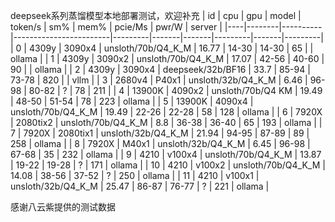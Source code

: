 deepseek系列蒸馏模型本地部署测试，欢迎补充
| id | cpu    | gpu      | model                  | token/s | sm%   | mem%  | pcie/Ms | pwr/W | server  |
|----|--------|----------|------------------------|---------|-------|-------|---------|-------|---------|
| 0  | 4309y  | 3090x4   | unsloth/70b/Q4_K_M     | 16.77   | 14-30 | 14-30 | 65      |       | ollama  |
| 1  | 4309y  | 3090x2   | unsloth/70b/Q4_K_M     | 17.07   | 42-56 | 40-60 | 90      |       | ollama  |
| 2  | 4309y  | 3090x4   | deepseek/32b/BF16      | 33.7    | 85-94 | 73-78 | 820     |       | vllm    |
| 3  | 2680v4 | P40x1    | unsloth/32b/Q4_K_M     | 6.46    | 96-98 | 80-82 | ?       | 78    | 211     |
| 4  | 13900K | 4090x2   | unsloth/70b/Q4 KM      | 19.49   | 48-50 | 51-54 | 78      | 223   | ollama  |
| 5  | 13900K | 4090x4   | unsloth/70b/Q4_K_M     | 19.49   | 22-26 | 22-28 | 58      | 128   | ollama  |
| 6  | 7920X  | 2080tix2 | unsloth/70b/Q4_K_M     | 8.8     | 36-38 | 36-40 | 65      | 193   | ollama  |
| 7  | 7920X  | 2080tix1 | unsloth/32b/Q4_K_M     | 21.94   | 94-95 | 87-89 | 89      | 258   | ollama  |
| 8  | 7920X  | M40x1    | unsloth/32b/Q4_K_M     | 6.45    | 96-98 | 67-68 | 35      | 232   | ollama  |
| 9  | 4210   | v100x4   | unsloth/70b/Q4_K_M     | 13.87   | 19-22 | 19-28 | ?       | 171   | ollama  |
| 10 | 4210   | v100x2   | unsloth/70b/Q4_K_M     | 14.08   | 38-56 | 37-52 | ?       | 250   | ollama  |
| 11 | 4210   | v100x1   | unsloth/32b/Q4_K_M     | 25.47   | 86-87 | 76-77 | ?       | 221   | ollama  |

感谢八云紫提供的测试数据

